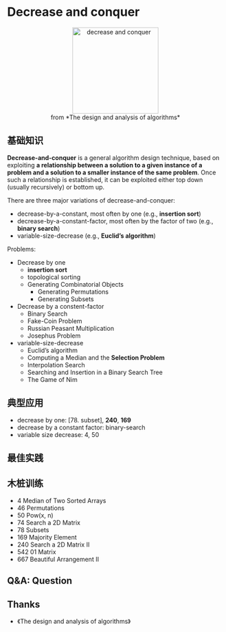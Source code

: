 # Decrease and conquer 

<center>
<img src="https://i.imgur.com/Gu5jVjZ.png" alt="decrease and conquer" width="200"/> 
<br> 
from *The design and analysis of algorithms*

</center>

## 基础知识

**Decrease-and-conquer** is a general algorithm design technique, based on exploiting **a relationship between a solution to a given instance of a problem and a solution to a smaller instance of the same problem**. Once such a relationship is established, it can be exploited either top down (usually recursively) or bottom up.

There are three major variations of decrease-and-conquer:

* decrease-by-a-constant, most often by one (e.g., **insertion sort**)
* decrease-by-a-constant-factor, most often by the factor of two (e.g., **binary search**)
* variable-size-decrease (e.g., **Euclid’s algorithm**)

Problems:


* Decrease by one 
	* **insertion sort**
	* topological sorting 
	* Generating Combinatorial Objects
		* Generating Permutations
		* Generating Subsets
* Decrease by a constent-factor 
	* Binary Search 
	* Fake-Coin Problem
	* Russian Peasant Multiplication
	* Josephus Problem
* variable-size-decrease
	* Euclid’s algorithm
	* Computing a Median and the **Selection Problem**
	* Interpolation Search
	* Searching and Insertion in a Binary Search Tree
	* The Game of Nim



##  典型应用

* decrease by one: [78. subset], **240**, **169**
* decrease by a constant factor: binary-search
* variable size decrease: 4, 50


## 最佳实践

## 木桩训练

* 4 Median of Two Sorted Arrays  
* 46 Permutations
* 50 Pow(x, n) 
* 74 Search a 2D Matrix
* 78 Subsets
* 169 Majority Element 
* 240 Search a 2D Matrix II
* 542 01 Matrix 
* 667 Beautiful Arrangement II



## Q&A: Question


## Thanks

* 《The design and analysis of algorithms》
